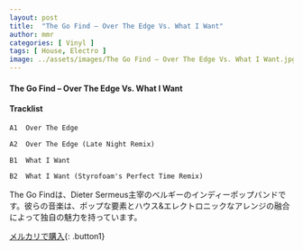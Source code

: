 ```yaml
---
layout: post
title:  "The Go Find – Over The Edge Vs. What I Want"
author: mmr
categories: [ Vinyl ]
tags: [ House, Electro ]
image: ../assets/images/The Go Find – Over The Edge Vs. What I Want.jpg
---
```


#### The Go Find – Over The Edge Vs. What I Want

#### Tracklist
```md
A1  Over The Edge

A2  Over The Edge (Late Night Remix)

B1  What I Want

B2  What I Want (Styrofoam's Perfect Time Remix)
```

The Go Findは、Dieter Sermeus主宰のベルギーのインディーポップバンドです。彼らの音楽は、ポップな要素とハウス&エレクトロニックなアレンジの融合によって独自の魅力を持っています。


[メルカリで購入](https://jp.mercari.com/item/m17995961723){: .button1}

